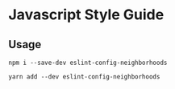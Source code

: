 # Javascript Style Guide

## Usage

`npm i --save-dev eslint-config-neighborhoods`

`yarn add --dev eslint-config-neighborhoods`